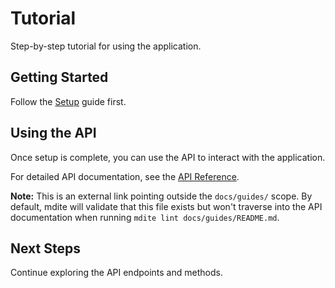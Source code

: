 # Tutorial

Step-by-step tutorial for using the application.

## Getting Started

Follow the [Setup](./setup.md) guide first.

## Using the API

Once setup is complete, you can use the API to interact with the application.

For detailed API documentation, see the [API Reference](../api/README.md).

**Note:** This is an external link pointing outside the `docs/guides/` scope. By default, mdite will validate that this file exists but won't traverse into the API documentation when running `mdite lint docs/guides/README.md`.

## Next Steps

Continue exploring the API endpoints and methods.
